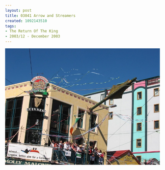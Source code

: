 ```yaml
---
layout: post
title: 03041 Arrow and Streamers
created: 1092143510
tags:
- The Return Of The King
- 2003/12 - December 2003
---
```


<img src="/image/images/130_3041-1089.jpg"/>

